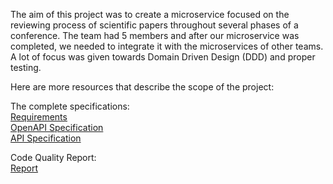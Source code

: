 The aim of this project was to create a microservice focused on the reviewing process of scientific papers throughout several phases of a conference. The team had 5 members and after our microservice was completed, we needed to integrate it with the microservices of other teams. A lot of focus was given towards Domain Driven Design (DDD) and proper testing.

Here are more resources that describe the scope of the project:

The complete specifications:<br>
[Requirements](https://github.com/RSerban2003/ReviewsMicroservice/blob/main/Requirements.pdf)<br>
[OpenAPI Specification](https://github.com/RSerban2003/ReviewsMicroservice/blob/main/OpenAPI%20Specification.yaml)<br>
[API Specification](https://github.com/RSerban2003/ReviewsMicroservice/blob/main/API%20Specification.pdf)<br>

Code Quality Report:<br>
[Report](https://github.com/RSerban2003/ReviewsMicroservice/blob/main/Code%20Quality.pdf)
